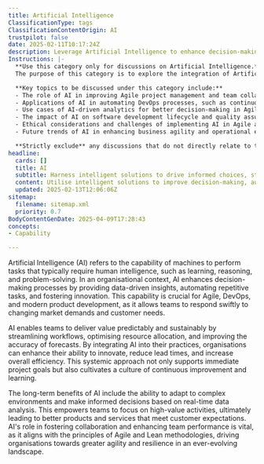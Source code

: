 ```yaml
---
title: Artificial Intelligence
ClassificationType: tags
ClassificationContentOrigin: AI
trustpilot: false
date: 2025-02-11T10:17:24Z
description: Leverage Artificial Intelligence to enhance decision-making, automation, and innovation in Agile, DevOps, and software development.
Instructions: |-
  **Use this category only for discussions on Artificial Intelligence.**  
  The purpose of this category is to explore the integration of Artificial Intelligence (AI) within Agile methodologies, DevOps practices, and software development processes. It focuses on how AI can enhance decision-making, automate tasks, and drive innovation in these fields.

  **Key topics to be discussed under this category include:**
  - The role of AI in improving Agile project management and team collaboration.
  - Applications of AI in automating DevOps processes, such as continuous integration and deployment.
  - Use cases of AI-driven analytics for better decision-making in Agile and DevOps environments.
  - The impact of AI on software development lifecycle and quality assurance.
  - Ethical considerations and challenges of implementing AI in Agile and DevOps practices.
  - Future trends of AI in enhancing business agility and operational efficiency.

  **Strictly exclude** any discussions that do not directly relate to the application of AI in Agile, DevOps, or software development, including general AI technology discussions that lack a specific focus on these methodologies.
headline:
  cards: []
  title: AI
  subtitle: Harness intelligent solutions to drive informed choices, streamline processes, and foster innovation in software development and project management.
  content: Utilise intelligent solutions to improve decision-making, automate workflows, and stimulate innovation in project management and software development. Posts should explore topics such as process optimisation, performance metrics, team dynamics, and the integration of technology to enhance collaboration and efficiency.
  updated: 2025-02-13T12:06:06Z
sitemap:
  filename: sitemap.xml
  priority: 0.7
BodyContentGenDate: 2025-04-09T17:28:43
concepts:
- Capability

---
```

Artificial Intelligence (AI) refers to the capability of machines to perform tasks that typically require human intelligence, such as learning, reasoning, and problem-solving. In an organisational context, AI enhances decision-making processes by providing data-driven insights, automating repetitive tasks, and fostering innovation. This capability is crucial for Agile, DevOps, and modern product development, as it allows teams to respond swiftly to changing market demands and customer needs.

AI enables teams to deliver value predictably and sustainably by streamlining workflows, optimising resource allocation, and improving the accuracy of forecasts. By integrating AI into their practices, organisations can enhance their ability to innovate, reduce lead times, and increase overall efficiency. This systemic approach not only supports immediate project goals but also cultivates a culture of continuous improvement and learning.

The long-term benefits of AI include the ability to adapt to complex environments and make informed decisions based on real-time data analysis. This empowers teams to focus on high-value activities, ultimately leading to better products and services that meet customer expectations. AI's role in fostering collaboration and enhancing team performance is vital, as it aligns with the principles of Agile and Lean methodologies, driving organisations towards greater agility and resilience in an ever-evolving landscape.
